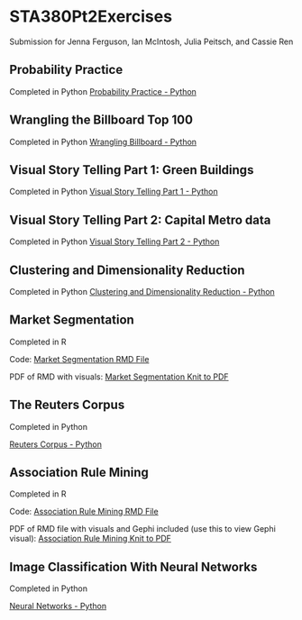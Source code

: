 # STA380Pt2Exercises
Submission for Jenna Ferguson, Ian McIntosh, Julia Peitsch, and Cassie Ren
## Probability Practice
Completed in Python
[Probability Practice - Python](https://github.com/cren05237/STA380Pt2Exercises/blob/main/Final.ipynb#Probability-Practice)

## Wrangling the Billboard Top 100
Completed in Python
[Wrangling Billboard - Python](https://github.com/cren05237/STA380Pt2Exercises/blob/main/Final.ipynb#wrangling-the-billboard-top-100)


## Visual Story Telling Part 1: Green Buildings
Completed in Python
[Visual Story Telling Part 1 - Python](https://github.com/cren05237/STA380Pt2Exercises/blob/main/Final.ipynb#visual-story-telling-part-1:-green-buildings)

## Visual Story Telling Part 2: Capital Metro data
Completed in Python
[Visual Story Telling Part 2 - Python](https://github.com/cren05237/STA380Pt2Exercises/blob/main/Final.ipynb#visual-story-telling-part-2:-capital-metro-data)

## Clustering and Dimensionality Reduction
Completed in Python
[Clustering and Dimensionality Reduction - Python](https://github.com/cren05237/STA380Pt2Exercises/blob/main/Final.ipynb#clustering-and-dimensionality-reduction)

## Market Segmentation
Completed in R

Code: [Market Segmentation RMD File](https://github.com/cren05237/STA380Pt2Exercises/blob/main/Market%20Segmentation.Rmd)


PDF of RMD with visuals: [Market Segmentation Knit to PDF](https://github.com/cren05237/STA380Pt2Exercises/blob/main/Market%20Segmentation.pdf) 

## The Reuters Corpus
Completed in Python

[Reuters Corpus - Python](https://github.com/cren05237/STA380Pt2Exercises/blob/main/Final.ipynb#the-reuters-corpus)

## Association Rule Mining
Completed in R 

Code: [Association Rule Mining RMD File](https://github.com/cren05237/STA380Pt2Exercises/blob/main/Association%20Rule%20Mining.Rmd) 


PDF of RMD file with visuals and Gephi included (use this to view Gephi visual): [Association Rule Mining Knit to PDF](https://github.com/cren05237/STA380Pt2Exercises/blob/main/Association-Rule-Mining.pdf) 


## Image Classification With Neural Networks
Completed in Python

[Neural Networks - Python](https://github.com/cren05237/STA380Pt2Exercises/blob/main/Final.ipynb#image-classification-with-neural-networks)
